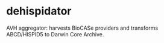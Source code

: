 # dehispidator
AVH aggregator: harvests BioCASe providers and transforms ABCD/HISPID5 to Darwin Core Archive.
